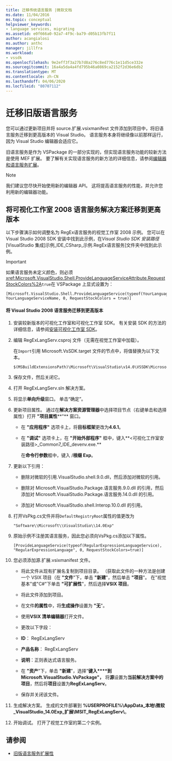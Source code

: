 ```yaml
---
title: 迁移传统语言服务 |微软文档
ms.date: 11/04/2016
ms.topic: conceptual
helpviewer_keywords:
- language services, migrating
ms.assetid: e0f666a0-92a7-4f9c-ba79-d05b13fb7f11
author: acangialosi
ms.author: anthc
manager: jillfra
ms.workload:
- vssdk
ms.openlocfilehash: 9e2eff3f3a27b7d8a276c8ed776c1e11d5ce332e
ms.sourcegitcommit: 16a4a5da4a4fd795b46a0869ca2152f2d36e6db2
ms.translationtype: MT
ms.contentlocale: zh-CN
ms.lasthandoff: 04/06/2020
ms.locfileid: "80707112"
---
```

# <a name="migrating-a-legacy-language-service"></a>迁移旧版语言服务
您可以通过更新项目并将 source.扩展.vsixmanifest 文件添加到项目中，将旧语言服务迁移到更高版本的 Visual Studio。 语言服务本身将继续像以前那样运行，因为 Visual Studio 编辑器会适应它。

 旧语言服务是作为 VSPackage 的一部分实现的，但实现语言服务功能的较新方法是使用 MEF 扩展。 要了解有关实现语言服务的新方法的详细信息，请参阅[编辑器和语言服务扩展](../../extensibility/editor-and-language-service-extensions.md)。

> [!NOTE]
> 我们建议您尽快开始使用新的编辑器 API。 这将提高语言服务的性能，并允许您利用新的编辑器功能。

## <a name="migrating-a-visual-studio-2008-language-service-solution-to-a-later-version"></a>将可视化工作室 2008 语言服务解决方案迁移到更高版本
 以下步骤演示如何调整名为 RegEx语言服务的视觉工作室 2008 示例。 您可以在 Visual Studio 2008 SDK 安装中找到此示例，在*Visual Studio SDK 安装路径*[VisualStudio 集成]示例_IDE_CSharp_示例.RegEx语言服务]文件夹中找到此示例。

> [!IMPORTANT]
> 如果语言服务未定义颜色，则必须<xref:Microsoft.VisualStudio.Shell.ProvideLanguageServiceAttribute.RequestStockColors%2A>`true`在 VSPackage 上显式设置为：

```
[Microsoft.VisualStudio.Shell.ProvideLanguageService(typeof(YourLanguageService), YourLanguageServiceName, 0, RequestStockColors = true)]
```

#### <a name="to-migrate-a-visual-studio-2008-language-service-to-a-later-version"></a>将 Visual Studio 2008 语言服务迁移到更高版本

1. 安装较新版本的可视化工作室和可视化工作室 SDK。 有关安装 SDK 的方法的详细信息，请参阅[安装可视化工作室 SDK](../../extensibility/installing-the-visual-studio-sdk.md)。

2. 编辑 RegExLangServ.csproj 文件（无需在视觉工作室中加载）。

     在`Import`引用 Microsoft.VsSDK.target 文件的节点中，将值替换为以下文本。

    ```
    $(MSBuildExtensionsPath)\Microsoft\VisualStudio\v14.0\VSSDK\Microsoft.VsSDK.targets
    ```

3. 保存文件，然后关闭它。

4. 打开 RegExLangServ.sln 解决方案。

5. 将显示**单向升级**窗口。 单击“确定”。

6. 更新项目属性。 通过在**解决方案资源管理器**中选择项目节点（右键单击和选择属性）打开 **"项目属性****"** 窗口。

    - 在 **"应用程序"** 选项卡上，将**目标框架**更改为**4.6.1**。

    - 在 **"调试"** 选项卡上，在 **"开始外部程序"** 框中，键入**\<可视化工作室安装路径>_Common7_IDE_devenv.exe.**

         在**命令行参数**框中，键入 /**根缀 Exp**。

7. 更新以下引用：

    - 删除对微软的引用.VisualStudio.shell.9.0.dll，然后添加对微软的引用。

    - 删除对 Microsoft.VisualStudio.Package.语言服务.9.0.dll 的引用，然后添加对 Microsoft.VisualStudio.Package.语言服务.14.0.dll 的引用。

    - 添加对 Microsoft.VisualStudio.shell.Interop.10.0.dll 的引用。

8. 打开VsPkg.cs文件并将`DefaultRegistryRoot`属性的值更改为

    ```
    "Software\\Microsoft\\VisualStudio\\14.0Exp"
    ```

9. 原始示例不注册其语言服务，因此您必须向VsPkg.cs添加以下属性。

    ```
    [ProvideLanguageService(typeof(RegularExpressionLanguageService), "RegularExpressionLanguage", 0, RequestStockColors=true)]
    ```

10. 您必须添加源.扩展.vsixmanifest 文件。

    - 将此文件从现有扩展名复制到项目目录。 （获取此文件的一种方法是创建一个 VSIX 项目（在 **"文件**"下，单击 **"新建**"，然后单击 **"项目**"。 在"视觉基本"或"C#"下单击 **"可扩展性**"，然后选择**VSIX 项目**。

    - 将此文件添加到项目。

    - 在文件**的属性**中，将**生成操作**设置为 **"无**"。

    - 使用**VSIX 清单编辑器**打开文件。

    - 更改以下字段：

    - **ID**： RegExLangServ

    - **产品名称**： RegExLangServ

    - **说明**：正则表达式语言服务。

    - 在 **"资产**"下，单击 **"新建**"，选择"**键入****到 Microsoft.VisualStudio.VsPackage"，** 将**源**设置为**当前解决方案中的项目**，然后将**项目**设置为**RegExLangServ**。

    - 保存并关闭该文件。

11. 生成解决方案。 生成的文件部署到 **%USERPROFILE%\AppData_本地\微软_VisualStudio_14.0Exp_扩展\MSIT_RegExLangServ\\**。

12. 开始调试。 打开了视觉工作室的第二个实例。

## <a name="see-also"></a>请参阅
- [旧版语言服务扩展性](../../extensibility/internals/legacy-language-service-extensibility.md)
